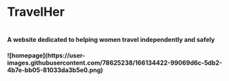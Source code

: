 <h1>TravelHer<h1>
<h4> A website dedicated to helping women travel independently and safely <h4>
![homepage](https://user-images.githubusercontent.com/78625238/166134422-99069d6c-5db2-4b7e-bb05-81033da3b5e0.png)

